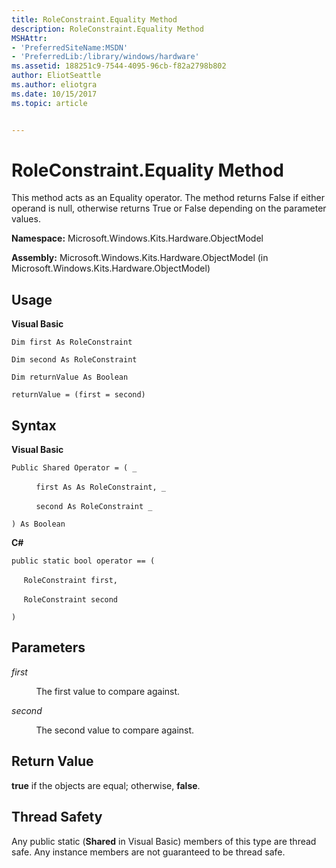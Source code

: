 ```yaml
---
title: RoleConstraint.Equality Method
description: RoleConstraint.Equality Method
MSHAttr:
- 'PreferredSiteName:MSDN'
- 'PreferredLib:/library/windows/hardware'
ms.assetid: 188251c9-7544-4095-96cb-f82a2798b802
author: EliotSeattle
ms.author: eliotgra
ms.date: 10/15/2017
ms.topic: article


---
```


# RoleConstraint.Equality Method


This method acts as an Equality operator. The method returns False if either operand is null, otherwise returns True or False depending on the parameter values.

**Namespace:** Microsoft.Windows.Kits.Hardware.ObjectModel

**Assembly:** Microsoft.Windows.Kits.Hardware.ObjectModel (in Microsoft.Windows.Kits.Hardware.ObjectModel)

## <span id="Usage"></span><span id="usage"></span><span id="USAGE"></span>Usage


**Visual Basic**

`Dim first As RoleConstraint`

`Dim second As RoleConstraint`

`Dim returnValue As Boolean`

`returnValue = (first = second)`

## <span id="Syntax"></span><span id="syntax"></span><span id="SYNTAX"></span>Syntax


**Visual Basic**

`Public Shared Operator = ( _`

          `first As As RoleConstraint, _`

          `second As RoleConstraint _`

`) As Boolean`

**C#**

`public static bool operator == (`

     `RoleConstraint first,`

     `RoleConstraint second`

`)`

## <span id="Parameters"></span><span id="parameters"></span><span id="PARAMETERS"></span>Parameters


*first*

          The first value to compare against.

*second*

          The second value to compare against.

## <span id="Return_Value"></span><span id="return_value"></span><span id="RETURN_VALUE"></span>Return Value


**true** if the objects are equal; otherwise, **false**.

## <span id="Thread_Safety"></span><span id="thread_safety"></span><span id="THREAD_SAFETY"></span>Thread Safety


Any public static (**Shared** in Visual Basic) members of this type are thread safe. Any instance members are not guaranteed to be thread safe.

 

 







